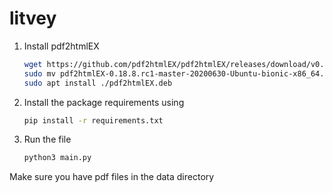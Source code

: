 # litvey

1. Install pdf2htmlEX

    ```bash
    wget https://github.com/pdf2htmlEX/pdf2htmlEX/releases/download/v0.18.8.rc1/pdf2htmlEX-0.18.8.rc1-master-20200630-Ubuntu-bionic-x86_64.deb
    sudo mv pdf2htmlEX-0.18.8.rc1-master-20200630-Ubuntu-bionic-x86_64.deb pdf2htmlEX.deb
    sudo apt install ./pdf2htmlEX.deb
    ```
2. Install the package requirements using 
    ```bash
    pip install -r requirements.txt

    ```

3. Run the file

    ```bash
    python3 main.py
    ```

Make sure you have pdf files in the data directory